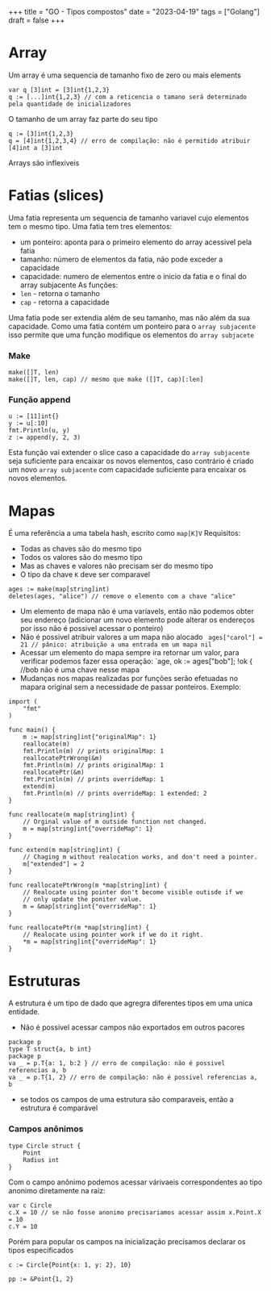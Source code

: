 +++
title = "GO - Tipos compostos"
date = "2023-04-19"
tags = ["Golang"]
draft = false
+++

# Array

Um array é uma sequencia de tamanho fixo de zero ou mais elements

```
var q [3]int = [3]int{1,2,3}
q := [...]int{1,2,3} // com a reticencia o tamano será determinado pela quantidade de inicializadores
```

O tamanho de um array faz parte do seu tipo

```
q := [3]int{1,2,3}
q = [4]int{1,2,3,4} // erro de compilação: não é permitido atribuir [4]int a [3]int
```

Arrays são inflexiveis

# Fatias (slices)

Uma fatia representa um sequencia de tamanho variavel cujo elementos tem o mesmo tipo.
Uma fatia tem tres elementos:

- um ponteiro: aponta para o primeiro elemento do array acessivel pela fatia
- tamanho: número de elementos da fatia, não pode exceder a capacidade
- capacidade: numero de elementos entre o inicio da fatia e o final do array subjacente
  As funções:
- `len` - retorna o tamanho
- `cap` - retorna a capacidade

Uma fatia pode ser extendia além de seu tamanho, mas não além da sua capacidade.
Como uma fatia contém um ponteiro para o `array subjacente` isso permite que uma função modifique os elementos do `array subjacete`

### Make

```
make([]T, len)
make([]T, len, cap) // mesmo que make ([]T, cap)[:len]
```

### Função append

```
u := [11]int{}
y := u[:10]
fmt.Println(u, y)
z := append(y, 2, 3)
```

Esta função vai extender o slice caso a capacidade do `array subjacente` seja suficiente para encaixar os novos elementos, caso contrário é criado um novo `array subjacente` com capacidade suficiente para encaixar os novos elementos.

# Mapas

É uma referência a uma tabela hash, escrito como `map[K]V`
Requisitos:

- Todas as chaves são do mesmo tipo
- Todos os valores são do mesmo tipo
- Mas as chaves e valores não precisam ser do mesmo tipo
- O tipo da chave `K` deve ser comparavel

```
ages := make(map[string]int)
deletes(ages, "alice") // remove o elemento com a chave "alice"
```

- Um elemento de mapa não é uma variavels, então não podemos obter seu endereço (adicionar um novo elemento pode alterar os endereços por isso não é possivel acessar o ponteiro)
- Não é possivel atribuir valores a um mapa não alocado
  ` ages["carol"] =  21 // pânico: atribuição a uma entrada em um mapa nil`
- Acessar um elemento do mapa sempre ira retornar um valor, para verificar podemos fazer essa operação:
  `age, ok := ages["bob"]; !ok { //bob não é uma chave nesse mapa
- Mudanças nos mapas realizadas por funções serão efetuadas no mapara original sem a necessidade de passar ponteiros. Exemplo:

```
import (
	"fmt"
)

func main() {
	m := map[string]int{"originalMap": 1}
	reallocate(m)
	fmt.Println(m) // prints originalMap: 1
	reallocatePtrWrong(&m)
	fmt.Println(m) // prints originalMap: 1
	reallocatePtr(&m)
	fmt.Println(m) // prints overrideMap: 1
	extend(m)
	fmt.Println(m) // prints overrideMap: 1 extended: 2
}

func reallocate(m map[string]int) {
	// Orginal value of m outside function not changed.
	m = map[string]int{"overrideMap": 1}
}

func extend(m map[string]int) {
	// Chaging m without realocation works, and don't need a pointer.
	m["extended"] = 2
}

func reallocatePtrWrong(m *map[string]int) {
	// Realocate using pointer don't become visible outisde if we
	// only update the poniter value.
	m = &map[string]int{"overrideMap": 1}
}

func reallocatePtr(m *map[string]int) {
	// Realocate using pointer work if we do it right.
	*m = map[string]int{"overrideMap": 1}
}
```

# Estruturas

A estrutura é um tipo de dado que agregra diferentes tipos em uma unica entidade.

- Não é possivel acessar campos não exportados em outros pacores

```
package p
type T struct{a, b int}
package p
va _ = p.T{a: 1, b:2 } // erro de compilação: não é possivel referencias a, b
va _ = p.T{1, 2} // erro de compilação: não é possivel referencias a, b
```

- se todos os campos de uma estrutura são comparaveis, então a estrutura é comparável

### Campos anônimos

```
type Circle struct {
	Point
	Radius int
}
```

Com o campo anônimo podemos acessar várivaeis correspondentes ao tipo anonimo diretamente na raiz:

```
var c Circle
c.X = 10 // se não fosse anonimo precisariamos acessar assim x.Point.X = 10
c.Y = 10

```

Porém para popular os campos na inicialização precisamos declarar os tipos especificados

```
c := Circle{Point{x: 1, y: 2}, 10}
```

```
pp := &Point{1, 2}
```
